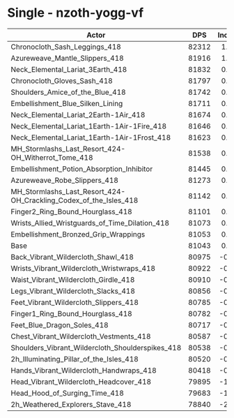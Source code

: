 # Single - nzoth-yogg-vf
| Actor | DPS | Increase |
|---|:---:|:---:|
|Chronocloth_Sash_Leggings_418|82312|1.57%|
|Azureweave_Mantle_Slippers_418|81916|1.08%|
|Neck_Elemental_Lariat_3Earth_418|81832|0.97%|
|Chronocloth_Gloves_Sash_418|81797|0.93%|
|Shoulders_Amice_of_the_Blue_418|81742|0.86%|
|Embellishment_Blue_Silken_Lining|81711|0.82%|
|Neck_Elemental_Lariat_2Earth-1Air_418|81674|0.78%|
|Neck_Elemental_Lariat_1Earth-1Air-1Fire_418|81646|0.74%|
|Neck_Elemental_Lariat_1Earth-1Air-1Frost_418|81623|0.72%|
|MH_Stormlashs_Last_Resort_424-OH_Witherrot_Tome_418|81538|0.61%|
|Embellishment_Potion_Absorption_Inhibitor|81445|0.50%|
|Azureweave_Robe_Slippers_418|81273|0.28%|
|MH_Stormlashs_Last_Resort_424-OH_Crackling_Codex_of_the_Isles_418|81142|0.12%|
|Finger2_Ring_Bound_Hourglass_418|81101|0.07%|
|Wrists_Allied_Wristguards_of_Time_Dilation_418|81073|0.04%|
|Embellishment_Bronzed_Grip_Wrappings|81053|0.01%|
|Base|81043|0.00%|
|Back_Vibrant_Wildercloth_Shawl_418|80975|-0.08%|
|Wrists_Vibrant_Wildercloth_Wristwraps_418|80922|-0.15%|
|Waist_Vibrant_Wildercloth_Girdle_418|80910|-0.16%|
|Legs_Vibrant_Wildercloth_Slacks_418|80856|-0.23%|
|Feet_Vibrant_Wildercloth_Slippers_418|80785|-0.32%|
|Finger1_Ring_Bound_Hourglass_418|80782|-0.32%|
|Feet_Blue_Dragon_Soles_418|80717|-0.40%|
|Chest_Vibrant_Wildercloth_Vestments_418|80587|-0.56%|
|Shoulders_Vibrant_Wildercloth_Shoulderspikes_418|80538|-0.62%|
|2h_Illuminating_Pillar_of_the_Isles_418|80520|-0.65%|
|Hands_Vibrant_Wildercloth_Handwraps_418|80418|-0.77%|
|Head_Vibrant_Wildercloth_Headcover_418|79895|-1.42%|
|Head_Hood_of_Surging_Time_418|79683|-1.68%|
|2h_Weathered_Explorers_Stave_418|78840|-2.72%|
